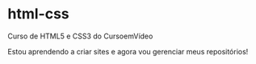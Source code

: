 # html-css
 Curso de HTML5 e CSS3 do CursoemVídeo

 Estou aprendendo a criar sites e agora vou gerenciar meus repositórios! 
